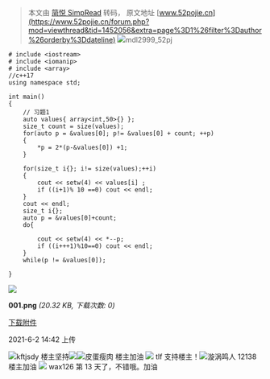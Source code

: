 > 本文由 [简悦 SimpRead](http://ksria.com/simpread/) 转码， 原文地址 [www.52pojie.cn](https://www.52pojie.cn/forum.php?mod=viewthread&tid=1452056&extra=page%3D1%26filter%3Dauthor%26orderby%3Ddateline) ![](https://www.52pojie.cn/uc_server/images/noavatar_middle.gif)mdl2999_52pj 

```
# include <iostream>
# include <iomanip>
# include <array>
//c++17
using namespace std;

int main()
{
    // 习题1
    auto values{ array<int,50>{} };
    size_t count = size(values);
    for(auto p = &values[0]; p!= &values[0] + count; ++p)
    {
        *p = 2*(p-&values[0]) +1;
    }

    for(size_t i{}; i!= size(values);++i)
    {
        cout << setw(4) << values[i] ;
        if ((i+1)% 10 ==0) cout << endl;
    }
    cout << endl;
    size_t i{};
    auto p = &values[0]+count;
    do{

        cout << setw(4) << *--p;
        if ((i+++1)%10==0) cout << endl;
    }
    while(p != &values[0]);

}
```

  
![](https://attach.52pojie.cn/forum/202106/02/144219ag6vd3nkoo6eon66.png)

**001.png** _(20.32 KB, 下载次数: 0)_

[下载附件](forum.php?mod=attachment&aid=MjI5ODgxOXwxOWFmODE1MHwxNjIyNjQyNTA4fDEwNzQxNTd8MTQ1MjA1Ng%3D%3D&nothumb=yes)

2021-6-2 14:42 上传

![](https://www.52pojie.cn/uc_server/images/noavatar_middle.gif)kftjsdy  楼主坚持![](https://static.52pojie.cn/static/image/smiley/default/42.gif)![](https://www.52pojie.cn/uc_server/images/noavatar_middle.gif)皮蛋瘦肉  楼主加油 ![](https://avatar.52pojie.cn/data/avatar/000/80/22/79_avatar_middle.jpg) tlf 支持楼主！![](https://www.52pojie.cn/uc_server/images/noavatar_middle.gif)漩涡鸣人 12138  楼主加油 ![](https://avatar.52pojie.cn/data/avatar/000/44/62/88_avatar_middle.jpg) wax126 第 13 天了，不错哦。加油